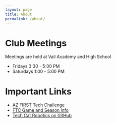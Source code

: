 ```yaml
---
layout: page
title: About
permalink: /about/
---
```


# Club Meetings
Meetings are held at Vail Academy and High School
- Fridays 3:30 - 5:00 PM
- Saturdays 1:00 - 5:00 PM

# Important Links
- [AZ FIRST Tech Challenge](http://aznmfirsttechchallenge.blogspot.com/)
- [FTC Game and Season Info](https://www.firstinspires.org/robotics/ftc/game-and-season)
- [Tech Cat Robotics on GitHub](https://github.com/TechCatRobotics)
